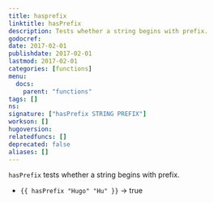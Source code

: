```yaml
---
title: hasprefix
linktitle: hasPrefix
description: Tests whether a string begins with prefix.
godocref:
date: 2017-02-01
publishdate: 2017-02-01
lastmod: 2017-02-01
categories: [functions]
menu:
  docs:
    parent: "functions"
tags: []
ns:
signature: ["hasPrefix STRING PREFIX"]
workson: []
hugoversion:
relatedfuncs: []
deprecated: false
aliases: []
---
```


`hasPrefix` tests whether a string begins with prefix.

* `{{ hasPrefix "Hugo" "Hu" }}` → true
